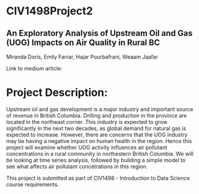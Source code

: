 # CIV1498Project2
## An Exploratory Analysis of Upstream Oil and Gas (UOG) Impacts on Air Quality in Rural BC
Miranda Doris, Emily Farrar, Hajar Pourbafrani, Weaam Jaafar

Link to medium article:
# Project Description:
Upstream oil and gas development is a major industry and important source of revenue in British Columbia. Drilling and production in the province are located in the northeast corner. This industry is expected to grow significantly in the next two decades, as global demand for natural gas is expected to increase. However, there are concerns that the UOG industry may be having a negative impact on human health in the region. Hence this project will examine whether UOG activity influences air pollutant concentrations in a rural community in northestern British Columbia. We will be looking at time series analysis, followed by building a simple model to see what affects air pollutant concetrations in this region.

This project is submitted as part of CIV1498 - Introduction to Data Science course requirements. 

